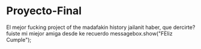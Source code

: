 # Proyecto-Final
El mejor fucking project of the madafakin history jailanit
haber, que dercirte? fuiste mi miejor amiga desde ke recuerdo messagebox.show("FEliz Cumple");
